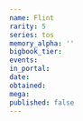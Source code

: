 ```yaml
---
name: Flint
rarity: 5
series: tos
memory_alpha: ''
bigbook_tier:
events:
in_portal:
date:
obtained:
mega:
published: false
---
```

